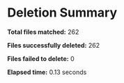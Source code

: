 # Deletion Summary

**Total files matched:** 262

**Files successfully deleted:** 262

**Files failed to delete:** 0

**Elapsed time:** 0.13 seconds

